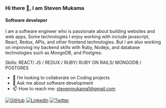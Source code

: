 ### Hi there 👋, I am Steven Mukama 
#### Software developer

I am a software engineer who is passionate about building websites and web apps, Some technologies I enjoy working with include javascript, React, Redux, APIs, and other frontend technologies. But I am also working on improving my backend skills with Ruby, Nodejs, and database technologies such as MongoDB, and Postgres.

Skills: REACT/ JS / REDUX / RUBY/ RUBY ON RAILS/ MONGODB / POSTGRES 

- 👯 I’m looking to collaborate on Coding projects 
- 💬 Ask me about software development  
- 📫 How to reach me: stevenmukama1@gmail.com

[![GitHub](https://img.shields.io/badge/-GitHub-181717?style=flat&logo=github&logoColor=white)](https://github.com/stevenmukama)
[![LinkedIn](https://img.shields.io/badge/-LinkedIn-0A66C2?style=flat&logo=linkedin&logoColor=white)](https://www.linkedin.com/in/steven-mukama-b83067197/)
[![Twitter](https://img.shields.io/badge/-Twitter-1DA1F2?style=flat&logo=twitter&logoColor=white)](https://twitter.com/mukama_steven)
